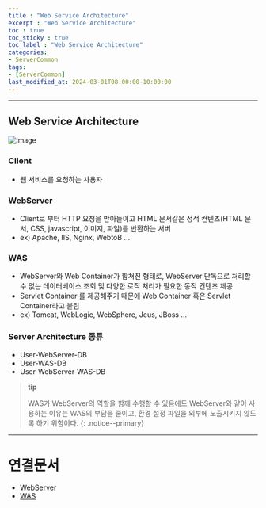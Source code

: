 ```yaml
---
title : "Web Service Architecture"
excerpt : "Web Service Architecture"
toc : true
toc_sticky : true
toc_label : "Web Service Architecture"
categories:
- ServerCommon
tags:
- [ServerCommon]
last_modified_at: 2024-03-01T08:00:00-10:00:00
---
```

  
---
  
## Web Service Architecture
  
![image](../../assets/images/RequestProcesssingProcess.png)
  
### Client
- 웹 서비스를 요청하는 사용자
  
### WebServer 
- Client로 부터 HTTP 요청을 받아들이고 HTML 문서같은 정적 컨텐츠(HTML 문서, CSS, javascript, 이미지, 파일)를 반환하는 서버
- ex) Apache, IIS, Nginx, WebtoB ...
  
### WAS
- WebServer와 Web Container가 합쳐진 형태로, WebServer 단독으로 처리할 수 없는 데이터베이스 조회 및 다양한 로직 처리가 필요한 동적 컨텐츠 제공
- Servlet Container 를 제공해주기 때문에 Web Container 혹은 Servlet Container라고 불림
- ex) Tomcat, WebLogic, WebSphere, Jeus, JBoss ...
  
### Server Architecture 종류
- User-WebServer-DB
- User-WAS-DB
- User-WebServer-WAS-DB 

> **tip**
>
> WAS가 WebServer의 역할을 함께 수행할 수 있음에도 WebServer와 같이 사용하는 이유는 WAS의 부담을 줄이고, 환경 설정 파일을 외부에 노출시키지 않도록 하기 위함이다. 
{: .notice--primary}  

---
  
# 연결문서
- [WebServer](../../servercommon/servercommon-WebServer)
- [WAS](../../servercommon/servercommon-WAS)
